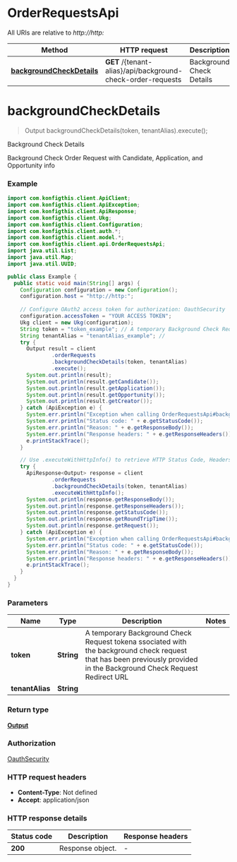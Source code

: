 # OrderRequestsApi

All URIs are relative to *http://http:*

| Method | HTTP request | Description |
|------------- | ------------- | -------------|
| [**backgroundCheckDetails**](OrderRequestsApi.md#backgroundCheckDetails) | **GET** /{tenant-alias}/api/background-check-order-requests | Background Check Details |


<a name="backgroundCheckDetails"></a>
# **backgroundCheckDetails**
> Output backgroundCheckDetails(token, tenantAlias).execute();

Background Check Details

Background Check Order Request with Candidate, Application, and Opportunity info

### Example
```java
import com.konfigthis.client.ApiClient;
import com.konfigthis.client.ApiException;
import com.konfigthis.client.ApiResponse;
import com.konfigthis.client.Ukg;
import com.konfigthis.client.Configuration;
import com.konfigthis.client.auth.*;
import com.konfigthis.client.model.*;
import com.konfigthis.client.api.OrderRequestsApi;
import java.util.List;
import java.util.Map;
import java.util.UUID;

public class Example {
  public static void main(String[] args) {
    Configuration configuration = new Configuration();
    configuration.host = "http://http:";
    
    // Configure OAuth2 access token for authorization: OauthSecurity
    configuration.accessToken = "YOUR ACCESS TOKEN";
    Ukg client = new Ukg(configuration);
    String token = "token_example"; // A temporary Background Check Request tokena ssociated with the background check request that has been previously provided in the Background Check Request Redirect URL
    String tenantAlias = "tenantAlias_example"; // 
    try {
      Output result = client
              .orderRequests
              .backgroundCheckDetails(token, tenantAlias)
              .execute();
      System.out.println(result);
      System.out.println(result.getCandidate());
      System.out.println(result.getApplication());
      System.out.println(result.getOpportunity());
      System.out.println(result.getCreator());
    } catch (ApiException e) {
      System.err.println("Exception when calling OrderRequestsApi#backgroundCheckDetails");
      System.err.println("Status code: " + e.getStatusCode());
      System.err.println("Reason: " + e.getResponseBody());
      System.err.println("Response headers: " + e.getResponseHeaders());
      e.printStackTrace();
    }

    // Use .executeWithHttpInfo() to retrieve HTTP Status Code, Headers and Request
    try {
      ApiResponse<Output> response = client
              .orderRequests
              .backgroundCheckDetails(token, tenantAlias)
              .executeWithHttpInfo();
      System.out.println(response.getResponseBody());
      System.out.println(response.getResponseHeaders());
      System.out.println(response.getStatusCode());
      System.out.println(response.getRoundTripTime());
      System.out.println(response.getRequest());
    } catch (ApiException e) {
      System.err.println("Exception when calling OrderRequestsApi#backgroundCheckDetails");
      System.err.println("Status code: " + e.getStatusCode());
      System.err.println("Reason: " + e.getResponseBody());
      System.err.println("Response headers: " + e.getResponseHeaders());
      e.printStackTrace();
    }
  }
}

```

### Parameters

| Name | Type | Description  | Notes |
|------------- | ------------- | ------------- | -------------|
| **token** | **String**| A temporary Background Check Request tokena ssociated with the background check request that has been previously provided in the Background Check Request Redirect URL | |
| **tenantAlias** | **String**|  | |

### Return type

[**Output**](Output.md)

### Authorization

[OauthSecurity](../README.md#OauthSecurity)

### HTTP request headers

 - **Content-Type**: Not defined
 - **Accept**: application/json

### HTTP response details
| Status code | Description | Response headers |
|-------------|-------------|------------------|
| **200** | Response object. |  -  |

